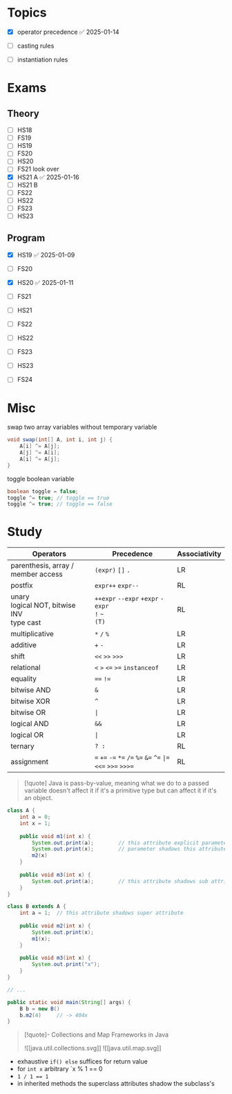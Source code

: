 
# Topics

- [x] operator precedence ✅ 2025-01-14
- [ ] casting rules
- [ ] instantiation rules


# Exams

## Theory

- [ ] HS18
- [ ] FS19
- [ ] HS19
- [ ] FS20
- [ ] HS20
- [ ] FS21 look over
- [x] HS21 A ✅ 2025-01-16
- [ ] HS21 B
- [ ] FS22
- [ ] HS22
- [ ] FS23
- [ ] HS23

## Program

- [x] HS19 ✅ 2025-01-09
- [ ] FS20
- [x] HS20 ✅ 2025-01-11
- [ ] FS21
- [ ] HS21
- [ ] FS22
- [ ] HS22
- [ ] FS23
- [ ] HS23
- [ ] FS24



# Misc

swap two array variables without temporary variable
```java
void swap(int[] A, int i, int j) {
	A[i] ^= A[j];
	A[j] ^= A[i];
	A[i] ^= A[j];
}
```


toggle boolean variable
```java
boolean toggle = false;
toggle ^= true;	// toggle == true
toggle ^= true; // toggle == false
```



# Study


| Operators                                      | Precedence                                                      | Associativity |
| ---------------------------------------------- | --------------------------------------------------------------- | ------------- |
| parenthesis, array / member access             | `(expr)` `[]` `.`                                               | LR            |
| postfix                                        | `expr++` `expr--`                                               | RL            |
| unary<br>logical NOT, bitwise INV<br>type cast | `++expr` `--expr` `+expr` `-expr`<br>`!` `~`<br>`(T)`           | RL            |
| multiplicative                                 | `*` `/` `%`                                                     | LR            |
| additive                                       | `+` `-`                                                         | LR            |
| shift                                          | `<<` `>>` `>>>`                                                 | LR            |
| relational                                     | `<` `>` `<=` `>=` `instanceof`                                  | LR            |
| equality                                       | `==` `!=`                                                       | LR            |
| bitwise AND                                    | `&`                                                             | LR            |
| bitwise XOR                                    | `^`                                                             | LR            |
| bitwise OR                                     | `\|`                                                            | LR            |
| logical AND                                    | `&&`                                                            | LR            |
| logical OR                                     | `\|`                                                            | LR            |
| ternary                                        | `? :`                                                           | RL            |
| assignment                                     | `=` `+=` `-=` `*=` `/=` `%=` `&=` `^=` `\|=` `<<=` `>>=` `>>>=` | RL            |

> [!quote] Java is pass-by-value, meaning what we do to a passed variable doesn't affect it if it's a primitive type but can affect it if it's an object.


```java
class A {
	int a = 0;
	int x = 1;
	
	public void m1(int x) {
		System.out.print(a);		// this attribute explicit parameter
		System.out.print(x);		// parameter shadows this attribute
		m2(x)
	}
	
	public void m3(int x) {
		System.out.print(a);		// this attribute shadows sub attribute
	}
}

class B extends A {
	int a = 1;	// this attribute shadows super attribute
	
	public void m2(int x) {
		System.out.print(x);
		m1(x);
	}
	
	public void m3(int x) {
		System.out.print("x");
	}
}

// ...

public static void main(String[] args) {
	B b = new B()
	b.m2(4)		// -> 404x
}
```



> [!quote]- Collections and Map Frameworks in Java
> 
> ![[java.util.collections.svg]]
> ![[java.util.map.svg]]

- exhaustive `if() else` suffices for return value
- for `int x` arbitrary `x % 1 == 0
- `1 / 1 == 1`
- in inherited methods the superclass attributes shadow the subclass's